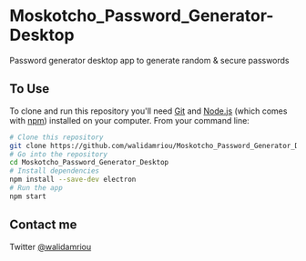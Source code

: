 # Moskotcho_Password_Generator-Desktop
Password generator desktop app to generate random &amp; secure passwords 

## To Use

To clone and run this repository you'll need [Git](https://git-scm.com) and [Node.js](https://nodejs.org/en/download/) (which comes with [npm](http://npmjs.com)) installed on your computer. From your command line:

```bash
# Clone this repository
git clone https://github.com/walidamriou/Moskotcho_Password_Generator_Desktop 
# Go into the repository
cd Moskotcho_Password_Generator_Desktop
# Install dependencies
npm install --save-dev electron
# Run the app
npm start
```

## Contact me 
Twitter [@walidamriou](https://twitter.com/walidamriou)

